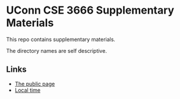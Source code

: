 # UConn CSE 3666 Supplementary Materials

This repo contains supplementary materials.

The directory names are self descriptive. 

## Links

* [The public page](https://zhijieshi.github.io/cse3666/)
* [Local time](https://zhijieshi.github.io/cse3666/pages/localtime.html)

